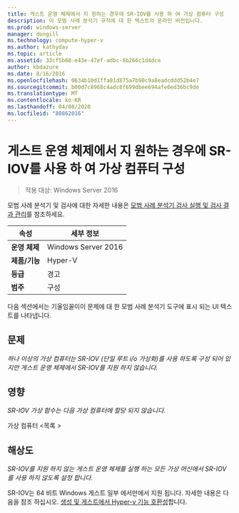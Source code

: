 ```yaml
---
title: 게스트 운영 체제에서 지 원하는 경우에 SR-IOV를 사용 하 여 가상 컴퓨터 구성
description: 이 모범 사례 분석기 규칙에 대 한 텍스트의 온라인 버전입니다.
ms.prod: windows-server
manager: dongill
ms.technology: compute-hyper-v
ms.author: kathydav
ms.topic: article
ms.assetid: 33cf5b68-e43e-47ef-adbc-6b266c1d4dce
author: kbdazure
ms.date: 8/16/2016
ms.openlocfilehash: 0634b10d1ffa81d875a7b90c9a8eadcddd52b4e7
ms.sourcegitcommit: b00d7c8968c4adc8f699dbee694afe6ed36bc9de
ms.translationtype: MT
ms.contentlocale: ko-KR
ms.lasthandoff: 04/08/2020
ms.locfileid: "80862016"
---
```

# <a name="configure-virtual-machines-to-use-sr-iov-only-when-supported-by-the-guest-operating-system"></a>게스트 운영 체제에서 지 원하는 경우에 SR-IOV를 사용 하 여 가상 컴퓨터 구성

>적용 대상: Windows Server 2016

모범 사례 분석기 및 검사에 대한 자세한 내용은 [모범 사례 분석기 검사 실행 및 검사 결과 관리](https://go.microsoft.com/fwlink/p/?LinkID=223177)를 참조하세요.  
  
|속성|세부 정보|  
|-|-|  
|**운영 체제**|Windows Server 2016|  
|**제품/기능**|Hyper-V|  
|**등급**|경고|  
|**범주**|구성|  
  
다음 섹션에서는 기울임꼴이이 문제에 대 한 모범 사례 분석기 도구에 표시 되는 UI 텍스트를 나타냅니다.  
  
## <a name="issue"></a>문제  
*하나 이상의 가상 컴퓨터는 SR-IOV (단일 루트 i/o 가상화)를 사용 하도록 구성 되어 있지만 게스트 운영 체제에서 SR-IOV를 지원 하지 않습니다.*  
  
## <a name="impact"></a>영향  
*SR-IOV 가상 함수는 다음 가상 컴퓨터에 할당 되지 않습니다.*  
  
가상 컴퓨터 \<목록 >  
  
## <a name="resolution"></a>해상도  
*SR-IOV를 지원 하지 않는 게스트 운영 체제를 실행 하는 모든 가상 머신에서 SR-IOV를 사용 하지 않도록 설정 합니다.*  
  
SR-IOV는 64 비트 Windows 게스트 일부 에서만에서 지원 됩니다. 자세한 내용은 다음을 참조 하십시오. [생성 및 게스트에서 Hyper-v 기능 호환성](../Hyper-V-feature-compatibility-by-generation-and-guest.md)합니다.  
  


